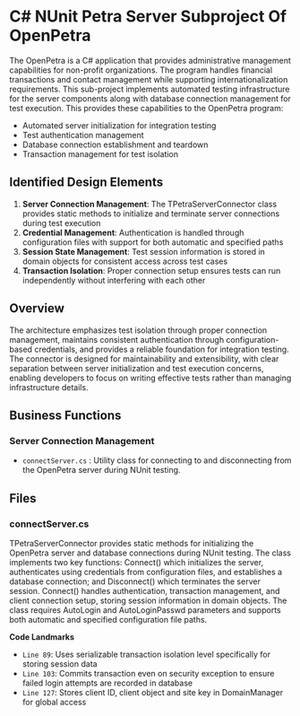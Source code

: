 # C# NUnit Petra Server Subproject Of OpenPetra

The OpenPetra is a C# application that provides administrative management capabilities for non-profit organizations. The program handles financial transactions and contact management while supporting internationalization requirements. This sub-project implements automated testing infrastructure for the server components along with database connection management for test execution. This provides these capabilities to the OpenPetra program:

- Automated server initialization for integration testing
- Test authentication management
- Database connection establishment and teardown
- Transaction management for test isolation

## Identified Design Elements

1. **Server Connection Management**: The TPetraServerConnector class provides static methods to initialize and terminate server connections during test execution
2. **Credential Management**: Authentication is handled through configuration files with support for both automatic and specified paths
3. **Session State Management**: Test session information is stored in domain objects for consistent access across test cases
4. **Transaction Isolation**: Proper connection setup ensures tests can run independently without interfering with each other

## Overview
The architecture emphasizes test isolation through proper connection management, maintains consistent authentication through configuration-based credentials, and provides a reliable foundation for integration testing. The connector is designed for maintainability and extensibility, with clear separation between server initialization and test execution concerns, enabling developers to focus on writing effective tests rather than managing infrastructure details.

## Business Functions

### Server Connection Management
- `connectServer.cs` : Utility class for connecting to and disconnecting from the OpenPetra server during NUnit testing.

## Files
### connectServer.cs

TPetraServerConnector provides static methods for initializing the OpenPetra server and database connections during NUnit testing. The class implements two key functions: Connect() which initializes the server, authenticates using credentials from configuration files, and establishes a database connection; and Disconnect() which terminates the server session. Connect() handles authentication, transaction management, and client connection setup, storing session information in domain objects. The class requires AutoLogin and AutoLoginPasswd parameters and supports both automatic and specified configuration file paths.

 **Code Landmarks**
- `Line 89`: Uses serializable transaction isolation level specifically for storing session data
- `Line 103`: Commits transaction even on security exception to ensure failed login attempts are recorded in database
- `Line 127`: Stores client ID, client object and site key in DomainManager for global access

[Generated by the Sage AI expert workbench: 2025-03-30 02:22:57  https://sage-tech.ai/workbench]: #